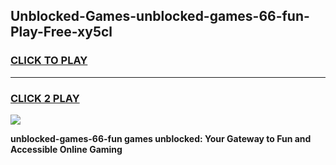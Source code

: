 
## Unblocked-Games-unblocked-games-66-fun-Play-Free-xy5cl
<h3>
<a href="https://premium76.site?title=unblocked-games-66-fun&ref=18A">CLICK TO PLAY</a></h3>
<hr>

<h3>
<a href="https://premium76.site?title=unblocked-games-66-fun&ref=18A">CLICK 2 PLAY</a>
  
</h3>

<a href="https://premium76.site?title=unblocked-games-66-fun&ref=18A"><img src="https://clearcache.store/games.png"></a>


**unblocked-games-66-fun games unblocked: Your Gateway to Fun and Accessible Online Gaming**
